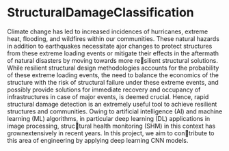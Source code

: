 # StructuralDamageClassification
Climate change has led to increased incidences of hurricanes, extreme heat, flooding, and wildfires within our communities. These natural hazards in addition to earthquakes necessitate ajor changes to protect structures from these extreme loading events or mitigate their effects in the aftermath of natural disasters by moving towards more resilient structural solutions. While resilient structural design methodologies accounts for the probability of these extreme loading events, the need to balance the economics of the structure with the risk of structural failure under these extreme events, and possibly provide solutions for immediate recovery and occupancy of infrastructures in case of major events, is deemed crucial. Hence, rapid structural damage detection is an extremely useful tool to achieve resilient structures and communities. Owing to artificial intelligence (AI) and machine learning (ML) algorithms, in particular deep learning (DL) applications in image processing, structural health monitoring (SHM) in this context has grownextensively in recent years. In this project, we aim to contribute to this area of engineering by applying deep learning CNN models.
